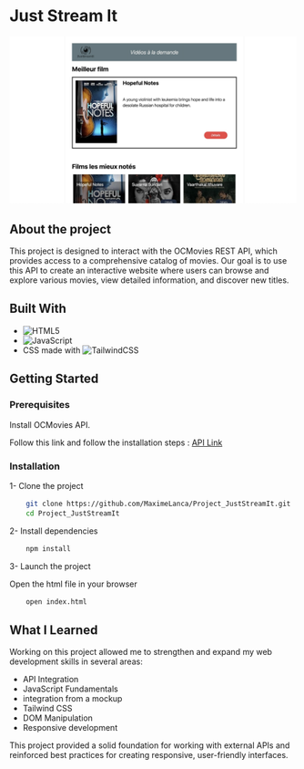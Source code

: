 # Just Stream It

![Aperçu du projet](./interface.png)

## About the project

This project is designed to interact with the OCMovies REST API, which provides access to a comprehensive catalog of movies. Our goal is to use this API to create an interactive website where users can browse and explore various movies, view detailed information, and discover new titles.


## Built With

* ![HTML5](https://img.shields.io/badge/html5-%23E34F26.svg?style=for-the-badge&logo=html5&logoColor=white)
* ![JavaScript](https://img.shields.io/badge/javascript-%23323330.svg?style=for-the-badge&logo=javascript&logoColor=%23F7DF1E)
* CSS made with  ![TailwindCSS](https://img.shields.io/badge/tailwindcss-%2338B2AC.svg?style=for-the-badge&logo=tailwind-css&logoColor=white)

## Getting Started

### Prerequisites

Install OCMovies API.

Follow this link and follow the installation steps : [API Link](https://github.com/OpenClassrooms-Student-Center/OCMovies-API-EN-FR)

### Installation

1- Clone the project

```bash
    git clone https://github.com/MaximeLanca/Project_JustStreamIt.git
    cd Project_JustStreamIt
```

2- Install dependencies

```bash
    npm install
```

3- Launch the project

Open the html file in your browser

```bash
    open index.html
```

## What I Learned
Working on this project allowed me to strengthen and expand my web development skills in several areas:

* API Integration
* JavaScript Fundamentals
* integration from a mockup 
* Tailwind CSS
* DOM Manipulation
* Responsive development

This project provided a solid foundation for working with external APIs and reinforced best practices for creating responsive, user-friendly interfaces.

